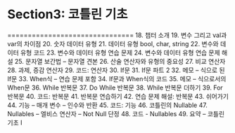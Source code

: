 # Section3: 코틀린 기초
===============================
18. 챕터 소개
19. 변수 그리고 val과 var의 차이점
20. 숫자 데이터 유형
21. 데이터 유형 bool, char, string
22. 변수와 데이터 유형 코드
23. 변수와 데이터 유형 연습 문제
24. 변수와 데이터 유형 연습 문제 해설
25. 문자열 보간법 – 문자열 견본
26. 산술 연산자와 유형의 중요성
27. 비교 연산자
28. 과제, 증감 연산자
29. 코드: 연산자
30. If문
31. If문 파트 2
32. 메모 – 식으로 된 If문
33. When식 – 연습 문제 포함
34. If문과 When식의 코드
35. 메모 – 식으로서의 When문
36. While 반복문
37. Do While 반복문
38. While 반복문 더하기
39. For 반복문
40. 코드: 반복문
41. 반복문 연습하기
42. 연습 문제 해설: 반복문
43. 쉬어가기
44. 기능 – 매개 변수 – 인수와 반환
45. 코드: 기능
46. 코틀린의 Nullable
47. Nullables – 엘비스 연산자 – Not Null 단정
48. 코드 - Nullables
49. 요약 – 코틀린 기초 I

